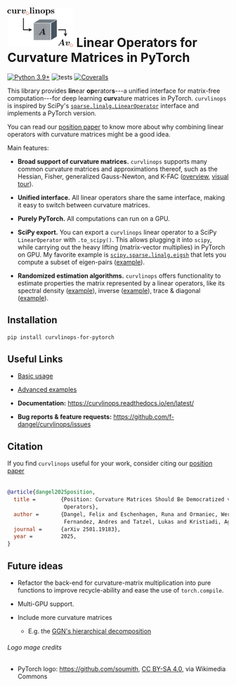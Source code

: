 # <img alt="Logo" src="./docs/rtd/assets/logo.svg" height="90"> Linear Operators for Curvature Matrices in PyTorch

[![Python
3.9+](https://img.shields.io/badge/python-3.9+-blue.svg)](https://www.python.org/downloads/release/python-390/)
![tests](https://github.com/f-dangel/curvature-linear-operators/actions/workflows/test.yaml/badge.svg)
[![Coveralls](https://coveralls.io/repos/github/f-dangel/curvlinops/badge.svg?branch=main)](https://coveralls.io/github/f-dangel/curvlinops)

This library provides **lin**ear **op**erator**s**---a unified interface for matrix-free computation---for deep learning **curv**ature matrices in PyTorch.
`curvlinops` is inspired by SciPy's [`sparse.linalg.LinearOperator`](https://docs.scipy.org/doc/scipy/reference/generated/scipy.sparse.linalg.LinearOperator.html) interface and implements a PyTorch version.

You can read our [position paper](https://arxiv.org/abs/2501.19183) to know more about why combining linear operators with curvature matrices might be a good idea.

Main features:

- **Broad support of curvature matrices.** `curvlinops` supports many common curvature matrices and approximations thereof, such as the Hessian, Fisher, generalized Gauss-Newton, and K-FAC ([overview](https://curvlinops.readthedocs.io/en/latest/linops.html#linear-operators), [visual tour](https://curvlinops.readthedocs.io/en/latest/basic_usage/example_visual_tour.html#visualization)).

- **Unified interface.** All linear operators share the same interface, making it easy to switch between curvature matrices.

- **Purely PyTorch.** All computations can run on a GPU.

- **SciPy export.** You can export a `curvlinops` linear operator to a SciPy `LinearOperator` with `.to_scipy()`.
  This allows plugging it into `scipy`, while carrying out the heavy lifting (matrix-vector multiplies) in PyTorch on GPU.
  My favorite example is
[`scipy.sparse.linalg.eigsh`](https://docs.scipy.org/doc/scipy/reference/generated/scipy.sparse.linalg.eigsh.html) that lets you compute a subset of eigen-pairs ([example](https://curvlinops.readthedocs.io/en/latest/basic_usage/example_eigenvalues.html)).

- **Randomized estimation algorithms.** `curvlinops` offers functionality to estimate properties the matrix represented by a linear operators, like its spectral density ([example](https://curvlinops.readthedocs.io/en/latest/basic_usage/example_verification_spectral_density.html)),
  inverse ([example](https://curvlinops.readthedocs.io/en/latest/basic_usage/example_inverses.html)),
  trace & diagonal ([example](https://curvlinops.readthedocs.io/en/latest/basic_usage/example_trace_diagonal_estimation.html)).

## Installation

```bash
pip install curvlinops-for-pytorch
```

## Useful Links

- [Basic
  usage](https://curvlinops.readthedocs.io/en/latest/basic_usage/example_matrix_vector_products.html)

- [Advanced
  examples](https://curvlinops.readthedocs.io/en/latest/basic_usage/index.html)

- **Documentation:** https://curvlinops.readthedocs.io/en/latest/

- **Bug reports & feature requests:**
  https://github.com/f-dangel/curvlinops/issues

## Citation

If you find `curvlinops` useful for your work, consider citing our [position paper](https://arxiv.org/abs/2501.19183)

```bibtex

@article{dangel2025position,
  title =        {Position: Curvature Matrices Should Be Democratized via Linear
                  Operators},
  author =       {Dangel, Felix and Eschenhagen, Runa and Ormaniec, Weronika and
                  Fernandez, Andres and Tatzel, Lukas and Kristiadi, Agustinus},
  journal =      {arXiv 2501.19183},
  year =         2025,
}

```

## Future ideas

- Refactor the back-end for curvature-matrix multiplication into pure functions
  to improve recycle-ability and ease the use of `torch.compile`.

- Multi-GPU support.

- Include more curvature matrices
  - E.g. the [GGN's hierarchical decomposition](https://arxiv.org/abs/2008.11865)

###### Logo mage credits
- PyTorch logo: https://github.com/soumith, [CC BY-SA
  4.0](https://creativecommons.org/licenses/by-sa/4.0), via Wikimedia Commons
